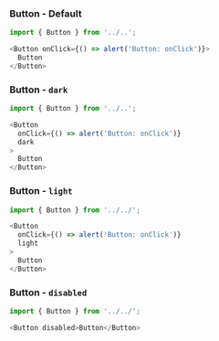 ### Button - Default

```js
import { Button } from '../..';

<Button onClick={() => alert('Button: onClick')}>
  Button
</Button>
```

### Button - `dark`

```js { "props": { "className": "dark" } }
import { Button } from '../..';

<Button
  onClick={() => alert('Button: onClick')}
  dark
>
  Button
</Button>
```

### Button - `light`
```js { "props": { "className": "transparent" } }
import { Button } from '../../';

<Button
  onClick={() => alert('Button: onClick')}
  light
>
  Button
</Button>
```

### Button - `disabled`
```js
import { Button } from '../../';

<Button disabled>Button</Button>
```
